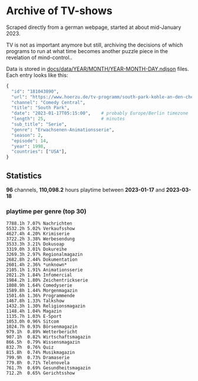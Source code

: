 # Archive of TV-shows

Scraped directly from a german webpage, started at about mid-January 2023.

TV is not as important anymore but still, archiving the decisions of which programs to run at what time
becomes another puzzle piece in the revelation of mind-control.. 

Data is stored in [docs/data/YEAR/MONTH/YEAR-MONTH-DAY.ndjson](docs/data/) files. 
Each entry looks like this:

```python
{
  "id": "181043890", 
  "url": "https://www.hoerzu.de/tv-programm/south-park-kohle-an-den-chefkoch/bid_181043890/", 
  "channel": "Comedy Central", 
  "title": "South Park", 
  "date": "2023-01-17T05:15:00",    # probably Europe/Berlin timezone 
  "length": 25,                     # minutes 
  "sub_title": "Serie", 
  "genre": "Erwachsenen-Animationsserie", 
  "season": 2, 
  "episode": 14, 
  "year": 1998, 
  "countries": ["USA"],
}
```

## Statistics

**96** channels, **110,098.2** hours playtime between **2023-01-17** and **2023-03-18**


### playtime per genre (top 30)

    7788.1h 7.07% Nachrichten
    5532.2h 5.02% Verkaufsshow
    4627.4h 4.20% Krimiserie
    3722.2h 3.38% Werbesendung
    3533.3h 3.21% Dokusoap
    3319.0h 3.01% Dokureihe
    3269.3h 2.97% Regionalmagazin
    2682.8h 2.44% Dokumentation
    2601.4h 2.36% *unknown*
    2105.1h 1.91% Animationsserie
    2021.2h 1.84% Infomercial
    1984.2h 1.80% Zeichentrickserie
    1808.9h 1.64% Comedyserie
    1589.8h 1.44% Morgenmagazin
    1501.6h 1.36% Programmende
    1467.8h 1.33% Talkshow
    1432.3h 1.30% Religionsmagazin
    1148.4h 1.04% Magazin
    1135.7h 1.03% E-Sport
    1053.0h 0.96% Sitcom
    1024.7h 0.93% Börsenmagazin
    979.1h  0.89% Wetterbericht
    907.1h  0.82% Wirtschaftsmagazin
    866.5h  0.79% Wissensmagazin
    832.7h  0.76% Quiz
    815.8h  0.74% Musikmagazin
    799.9h  0.73% Dramaserie
    779.8h  0.71% Telenovela
    761.7h  0.69% Gesundheitsmagazin
    712.2h  0.65% Gerichtsshow
